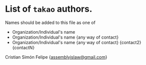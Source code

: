 # List of `takao` authors.

Names should be added to this file as one of
- Organization/Individual's name
- Organization/Individual's name {any way of contact}
- Organization/Individual's name {any way of contact} {contact2} {contactN}

Cristian Simón Felipe {assemblyislaw@gmail.com}
